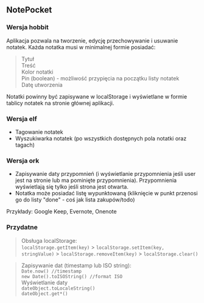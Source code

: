 ## NotePocket

### Wersja hobbit

Aplikacja pozwala na tworzenie, edycję przechowywanie i usuwanie notatek. Każda notatka musi w minimalnej formie posiadać:

> Tytuł  
> Treść  
> Kolor notatki  
> Pin (boolean) - możliwość przypięcia na początku listy notatek  
> Datę utworzenia

Notatki powinny być zapisywane w localStorage i wyświetlane w formie tablicy notatek na stronie głównej aplikacji.

### Wersja elf

- Tagowanie notatek
- Wyszukiwarka notatek (po wszystkich dostępnych pola notatki oraz tagach)

### Wersja ork

- Zapisywanie daty przypomnień (i wyświetlanie przypomnienia jeśli user jest na stronie lub ma pominięte przypomnienia). Przypomnienia wyświetlają się tylko jeśli strona jest otwarta.
- Notatka może posiadać listę wypunktowaną (kliknięcie w punkt przenosi go do listy "done" - coś jak lista zakupów/todo)

Przykłady: Google Keep, Evernote, Onenote

### Przydatne

> Obsługa localStorage:  
> `localStorage.getItem(key)` > `localStorage.setItem(key, stringValue)` > `localStorage.removeItem(key)` > `localStorage.clear()`

> Zapisywanie dat (timestamp lub ISO string):  
> `Date.now() //timestamp`  
> `new Date().toISOString() //format ISO`  
> Wyświetlanie daty  
> `dateObject.toLocaleString()`  
> `dateObject.get*()`
